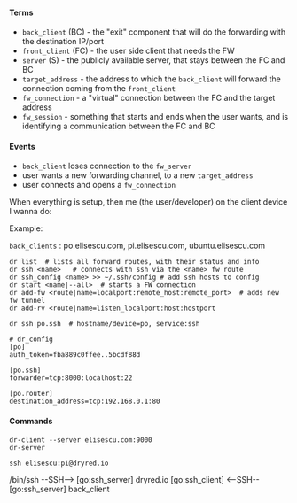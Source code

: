 #### Terms

* `back_client` (BC) - the "exit" component that will do the forwarding with the destination IP/port
* `front_client` (FC) - the user side client that needs the FW
* `server` (S) - the publicly available server, that stays between the FC and BC
* `target_address` - the address to which the `back_client` will forward the connection coming from
the `front_client`
* `fw_connection` - a "virtual" connection between the FC and the target address
* `fw_session` - something that starts and ends when the user wants, and is identifying a 
communication between the FC and BC

#### Events

* `back_client` loses connection to the `fw_server`
* user wants a new forwarding channel, to a new `target_address`
* user connects and opens a `fw_connection`

When everything is setup, then me (the user/developer) on the client device I wanna do:

Example:

`back_clients` : po.elisescu.com, pi.elisescu.com, ubuntu.elisescu.com

```
dr list  # lists all forward routes, with their status and info
dr ssh <name>   # connects with ssh via the <name> fw route
dr ssh_config <name> >> ~/.ssh/config # add ssh hosts to config
dr start <name|--all>  # starts a FW connection
dr add-fw <route|name=localport:remote_host:remote_port>  # adds new fw tunnel
dr add-rv <route|name=listen_localport:host:hostport

dr ssh po.ssh  # hostname/device=po, service:ssh 
```

```
# dr_config
[po]
auth_token=fba889c0ffee..5bcdf88d

[po.ssh]
forwarder=tcp:8000:localhost:22

[po.router]
destination_address=tcp:192.168.0.1:80
```

#### Commands
```
dr-client --server elisescu.com:9000
dr-server
```

`ssh elisescu:pi@dryred.io`

/bin/ssh --SSH--> [go:ssh_server] dryred.io [go:ssh_client]  <--SSH--  [go:ssh_server] back_client

